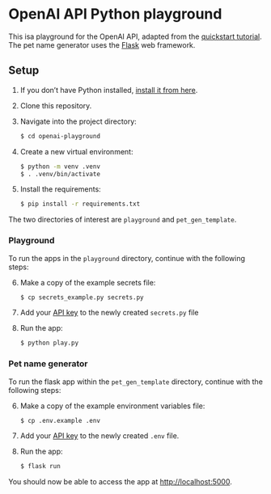# OpenAI API Python playground

This isa playground for the OpenAI API, adapted from the [quickstart tutorial](https://beta.openai.com/docs/quickstart). The pet name generator uses the [Flask](https://flask.palletsprojects.com/en/2.0.x/) web framework. 

## Setup

1. If you don’t have Python installed, [install it from here](https://www.python.org/downloads/).

2. Clone this repository.

3. Navigate into the project directory:

   ```bash
   $ cd openai-playground
   ```

4. Create a new virtual environment:

   ```bash
   $ python -m venv .venv
   $ . .venv/bin/activate
   ```

5. Install the requirements:

   ```bash
   $ pip install -r requirements.txt
   ```
   
The two directories of interest are `playground` and `pet_gen_template`. 

### Playground

To run the apps in the `playground` directory, continue with the following steps:

6. Make a copy of the example secrets file:

   ```bash
   $ cp secrets_example.py secrets.py
   ```

7. Add your [API key](https://beta.openai.com/account/api-keys) to the newly created `secrets.py` file

8. Run the app:

   ```bash
   $ python play.py
   ```

### Pet name generator

To run the flask app within the `pet_gen_template` directory, continue with the following steps:

6. Make a copy of the example environment variables file:

   ```bash
   $ cp .env.example .env
   ```

7. Add your [API key](https://beta.openai.com/account/api-keys) to the newly created `.env` file.

8. Run the app:

   ```bash
   $ flask run
   ```

You should now be able to access the app at [http://localhost:5000](http://localhost:5000).